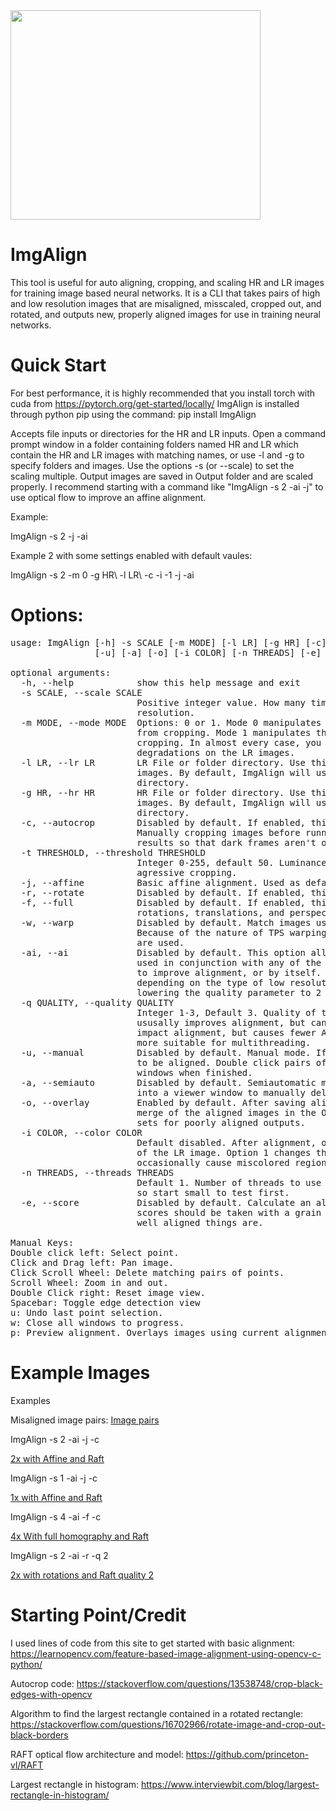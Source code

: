 <img src="https://imgur.com/Ru7XVb6.png" align="center" width="400" height="335">

# ImgAlign
This tool is useful for auto aligning, cropping, and scaling HR and LR images for training image based neural networks.  It is a CLI that takes pairs of high and low resolution images that are misaligned, misscaled, cropped out, and rotated, and outputs new, properly aligned images for use in training neural networks.  


# Quick Start
For best performance, it is highly recommended that you install torch with cuda from https://pytorch.org/get-started/locally/
ImgAlign is installed through python pip using the command: 
pip install ImgAlign

Accepts file inputs or directories for the HR and LR inputs. Open a command prompt window in a folder containing folders named HR and LR which contain the HR and LR images with matching names, or use -l and -g to specify folders and images.  Use the options -s (or --scale) to set the scaling multiple.  Output images are saved in Output folder and are scaled properly. I recommend starting with a command like "ImgAlign -s 2 -ai -j" to use optical flow to improve an affine alignment.

Example:

ImgAlign -s 2 -j -ai

Example 2 with some settings enabled with default vaules:

ImgAlign -s 2 -m 0 -g HR\ -l LR\ -c -i -1 -j -ai


# Options:
<pre>
usage: ImgAlign [-h] -s SCALE [-m MODE] [-l LR] [-g HR] [-c] [-t THRESHOLD] [-j] [-r] [-f] [-w] [-ai] [-q QUALITY]
                [-u] [-a] [-o] [-i COLOR] [-n THREADS] [-e]

optional arguments:
  -h, --help            show this help message and exit
  -s SCALE, --scale SCALE
                        Positive integer value. How many times bigger you want the HR resolution to be from the LR
                        resolution.
  -m MODE, --mode MODE  Options: 0 or 1. Mode 0 manipulates the HR images while remaining true to the LR images aside
                        from cropping. Mode 1 manipulates the LR images and remains true to the HR images aside from
                        cropping. In almost every case, you will want to use mode 0 so as not to alter the
                        degradations on the LR images.
  -l LR, --lr LR        LR File or folder directory. Use this to specify your low resolution image file or folder of
                        images. By default, ImgAlign will use images in the LR folder in the current working
                        directory.
  -g HR, --hr HR        HR File or folder directory. Use this to specify your high resolution image file or folder of
                        images. By default, ImgAlign will use images in the HR folder in the current working
                        directory.
  -c, --autocrop        Disabled by default. If enabled, this auto crops black boarders around HR and LR images.
                        Manually cropping images before running through ImgAlign will usually yield more consistent
                        results so that dark frames aren't overcropped
  -t THRESHOLD, --threshold THRESHOLD
                        Integer 0-255, default 50. Luminance threshold for autocropping. Higher values cause more
                        agressive cropping.
  -j, --affine          Basic affine alignment. Used as default if no other option is specified
  -r, --rotate          Disabled by default. If enabled, this allows rotations when aligning images.
  -f, --full            Disabled by default. If enabled, this allows full homography mapping of the image, correcting
                        rotations, translations, and perspecive warping.
  -w, --warp            Disabled by default. Match images using Thin Plate Splines, allowing full image warping.
                        Because of the nature of TPS warping, this option requires that manual or semiautomatic points
                        are used.
  -ai, --ai             Disabled by default. This option allows use of RAFT optical flow to align images. This can be
                        used in conjunction with any of the aligning methods, affine, rotation, homography, or warping
                        to improve alignment, or by itself. This method can occasionally cause artifacts in the output
                        depending on the type of low resolution images being used, this can usually be fixed by
                        lowering the quality parameter to 2 or 1.
  -q QUALITY, --quality QUALITY
                        Integer 1-3, Default 3. Quality of the AI alignment. Higher numbers are more aggressive and
                        ususally improves alignment, but can cause AI artifacts on some sources. Lower numbers might
                        impact alignment, but causes fewer AI artifacts, uses less VRAM, runs a little faster, and is
                        more suitable for multithreading.
  -u, --manual          Disabled by default. Manual mode. If enabled, this opens windows for working pairs of images
                        to be aligned. Double click pairs of matching points on each image in sequence, and close the
                        windows when finished.
  -a, --semiauto        Disabled by default. Semiautomatic mode. Automatically finds matching points, but loads them
                        into a viewer window to manually delete or add more.
  -o, --overlay         Enabled by default. After saving aligned images, this option will create a separate 50:50
                        merge of the aligned images in the Overlay folder. Useful for quickly checking through image
                        sets for poorly aligned outputs.
  -i COLOR, --color COLOR
                        Default disabled. After alignment, option -1 changes the colors of the HR image to match those
                        of the LR image. Option 1 changes the color of the LR images to match the HR images. This can
                        occasionally cause miscolored regions in the altered images, so examine the results carefully.
  -n THREADS, --threads THREADS
                        Default 1. Number of threads to use for automatic matching. Large images require a lot of RAM,
                        so start small to test first.
  -e, --score           Disabled by default. Calculate an alignment score for each processed pair of images. These
                        scores should be taken with a grain of salt, they are mainly to give a general idea of how
                        well aligned things are.

Manual Keys:
Double click left: Select point.
Click and Drag left: Pan image.
Click Scroll Wheel: Delete matching pairs of points.
Scroll Wheel: Zoom in and out.
Double Click right: Reset image view.
Spacebar: Toggle edge detection view
u: Undo last point selection.
w: Close all windows to progress.
p: Preview alignment. Overlays images using current alignment points.</pre>

# Example Images

Examples

Misaligned image pairs:
[Image pairs](https://imgur.com/a/6u60o2x)

ImgAlign -s 2 -ai -j -c

[2x with Affine and Raft](https://imgsli.com/MjQwNzM1)

ImgAlign -s 1 -ai -j -c

[1x with Affine and Raft](https://imgsli.com/MjQwNzM2)

ImgAlign -s 4 -ai -f -c

[4x With full homography and Raft](https://imgsli.com/MjQwNzM3)

ImgAlign -s 2 -ai -r -q 2

[2x with rotations and Raft quality 2](https://imgsli.com/MjQwNzM4)


# Starting Point/Credit

I used lines of code from this site to get started with basic alignment:
https://learnopencv.com/feature-based-image-alignment-using-opencv-c-python/

Autocrop code:
https://stackoverflow.com/questions/13538748/crop-black-edges-with-opencv

Algorithm to find the largest rectangle contained in a rotated rectangle:
https://stackoverflow.com/questions/16702966/rotate-image-and-crop-out-black-borders

RAFT optical flow architecture and model:
https://github.com/princeton-vl/RAFT

Largest rectangle in histogram:
https://www.interviewbit.com/blog/largest-rectangle-in-histogram/

